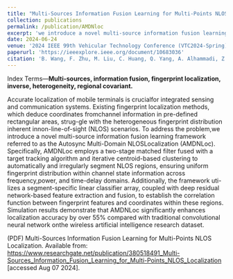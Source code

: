 ```yaml
---
title: "Multi-Sources Information Fusion Learning for Multi-Points NLOS Localization"
collection: publications
permalink: /publication/AMDNloc
excerpt: 'we introduce a novel multi-source information fusion learning framework referred to as the Autosync Multi-Domain NLOS Localization (AMDNLoc).'
date: 2024-06-24
venue: '2024 IEEE 99th Vehicular Technology Conference (VTC2024-Spring), Jun. 2024'
paperurl: 'https://ieeexplore.ieee.org/document/10683036'
citation: 'B. Wang, F. Zhu, M. Liu, C. Huang, Q. Yang, A. Alhammadi, Z. Zhang, M. Debbah, “Multi-Sources Information Fusion Learning for Multi-Points NLOS Localization” 2024 IEEE 99th Vehicular Technology Conference (VTC2024-Spring), Jun. 2024'
---
```


Index Terms—**Multi-sources, information fusion, fingerprint localization, inverse, heterogeneity, regional covariant.**

Accurate localization of mobile terminals is crucialfor integrated sensing and communication systems. Existing fingerprint localization methods, which deduce coordinates fromchannel information in pre-defined rectangular areas, strug-gle with the heterogeneous fingerprint distribution inherent innon-line-of-sight (NLOS) scenarios. To address the problem,we introduce a novel multi-source information fusion learning framework referred to as the Autosync Multi-Domain NLOSLocalization (AMDNLoc). Specifically, AMDNLoc employs a two-stage matched filter fused with a target tracking algorithm and iterative centroid-based clustering to automatically and irregularly segment NLOS regions, ensuring uniform fingerprint distribution within channel state information across frequency,power, and time-delay domains. Additionally, the framework uti-lizes a segment-specific linear classifier array, coupled with deep residual network-based feature extraction and fusion, to establish the correlation function between fingerprint features and coordinates within these regions. Simulation results demonstrate that AMDNLoc significantly enhances localization accuracy by over 55% compared with traditional convolutional neural network onthe wireless artificial intelligence research dataset. 

(PDF) Multi-Sources Information Fusion Learning for Multi-Points NLOS Localization. Available from: https://www.researchgate.net/publication/380518491_Multi-Sources_Information_Fusion_Learning_for_Multi-Points_NLOS_Localization [accessed Aug 07 2024].
